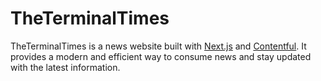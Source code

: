 # TheTerminalTimes

TheTerminalTimes is a news website built with [Next.js](https://nextjs.org) and [Contentful](https://www.contentful.com/). It provides a modern and efficient way to consume news and stay updated with the latest information.

